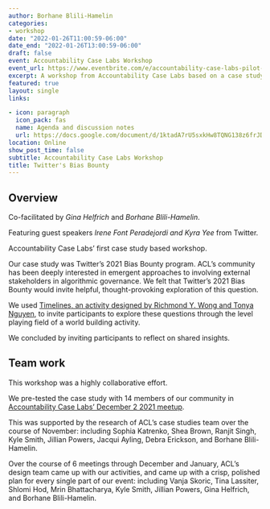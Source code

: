 ```yaml
---
author: Borhane Blili-Hamelin
categories:
- workshop
date: "2022-01-26T11:00:59-06:00"
date_end: "2022-01-26T13:00:59-06:00"
draft: false
event: Accountability Case Labs Workshop
event_url: https://www.eventbrite.com/e/accountability-case-labs-pilot-twitters-bias-bounty-tickets-238444723587
excerpt: A workshop from Accountability Case Labs based on a case study about Twitter's 2021 Bias Bounty
featured: true
layout: single
links:

- icon: paragraph
  icon_pack: fas
  name: Agenda and discussion notes
  url: https://docs.google.com/document/d/1ktadA7rU5sxkHw8TQNG138z6frJDAlyRtNp9adux7Jo/edit?usp=sharing
location: Online
show_post_time: false
subtitle: Accountability Case Labs Workshop
title: Twitter's Bias Bounty
---
```

## Overview

Co-facilitated by *Gina Helfrich* and *Borhane Blili-Hamelin*.

Featuring guest speakers *Irene Font Peradejordi and Kyra Yee* from Twitter.

Accountability Case Labs’ first case study based workshop. 

Our case study was Twitter’s 2021 Bias Bounty program. ACL’s community has been deeply interested in emergent approaches to involving external stakeholders in algorithmic governance.  We felt that Twitter’s 2021 Bias Bounty would invite helpful, thought-provoking exploration of this question.

We used [Timelines, an  activity designed by Richmond Y. Wong and Tonya Nguyen](https://dl.acm.org/doi/10.1145/3411764.3445447), to invite participants to explore these questions through the level playing field of a world building activity.

We concluded by inviting participants to reflect on shared insights. 

## Team work

This workshop was a highly collaborative effort. 

We pre-tested the case study with 14 members of our community in [Accountability Case Labs’ December 2 2021 meetup](https://docs.google.com/document/d/1dgt1QQo0V9EqOHeeHk5iO8OMeVLt4sdOzrbEXdYqciM/edit?usp=sharing).

This was supported by the research of ACL’s case studies team over the course of November: including Sophia Katrenko, Shea Brown, Ranjit Singh, Kyle Smith, Jillian Powers, Jacqui Ayling, Debra Erickson, and Borhane Blili-Hamelin.

Over the course of 6 meetings through December and January, ACL’s design team came up with our activities, and came up with a crisp, polished plan for every single part of our event: including Vanja Skoric, Tina Lassiter, Shlomi Hod, Mrin Bhattacharya, Kyle Smith, Jillian Powers, Gina Helfrich, and Borhane Blili-Hamelin. 